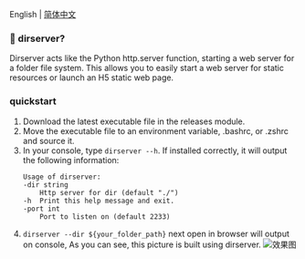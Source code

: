 English | [简体中文](README-CN.md)
### 🤷‍ dirserver?
Dirserver acts like the Python http.server function, starting a web server for a folder file system. This allows you to easily start a web server for static resources or launch an H5 static web page.

### quickstart
1. Download the latest executable file in the releases module.
2. Move the executable file to an environment variable, .bashrc, or .zshrc and source it.
3. In your console, type `dirserver --h`. If installed correctly, it will output the following information:
    ```powshell
    Usage of dirserver:
    -dir string
        Http server for dir (default "./")
    -h  Print this help message and exit.
    -port int
        Port to listen on (default 2233)
    ```
4. `dirserver --dir ${your_folder_path}` next open in browser will output on console, As you can see, this picture is built using dirserver.
![效果图](http://www.areazer.top/static/dirserver/dirserver.png)